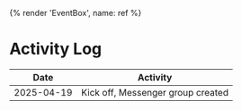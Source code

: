 {% render 'EventBox', name: ref %}

# Activity Log

| Date | Activity |
| --- | --- |
| 2025-04-19 | Kick off, Messenger group created |